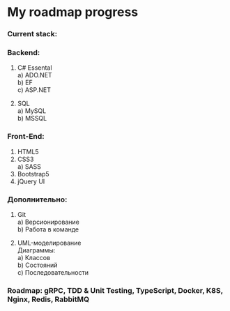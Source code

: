 # My roadmap progress

### Current stack: 
### Backend:
1. C# Essental  
    a) ADO.NET  
    b) EF  
    c) ASP.NET
   
3. SQL  
    а) MySQL  
    b) MSSQL  
  
  ### Front-End:
1. HTML5  
2. CSS3  
    a) SASS  
3. Bootstrap5  
4. jQuery UI  
  
  ### Дополнительно:
1. Git  
    a) Версионирование  
    b) Работа в команде  
   
3. UML-моделирование  
    Диаграммы:  
    а) Классов  
    b) Состояний  
    c) Последовательности  

### Roadmap: gRPC, TDD & Unit Testing, TypeScript, Docker, K8S, Nginx, Redis, RabbitMQ
